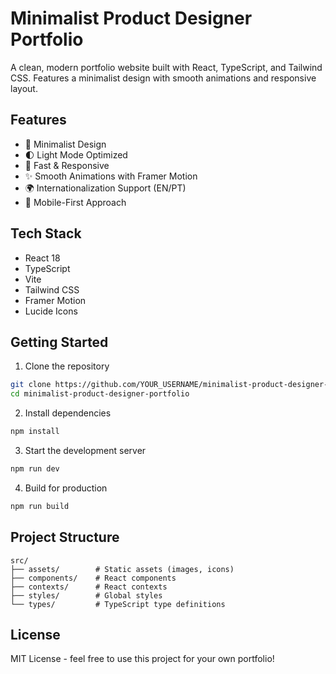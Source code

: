 # Minimalist Product Designer Portfolio

A clean, modern portfolio website built with React, TypeScript, and Tailwind CSS. Features a minimalist design with smooth animations and responsive layout.

## Features

- 🎨 Minimalist Design
- 🌓 Light Mode Optimized
- 🚀 Fast & Responsive
- ✨ Smooth Animations with Framer Motion
- 🌍 Internationalization Support (EN/PT)
- 📱 Mobile-First Approach

## Tech Stack

- React 18
- TypeScript
- Vite
- Tailwind CSS
- Framer Motion
- Lucide Icons

## Getting Started

1. Clone the repository
```bash
git clone https://github.com/YOUR_USERNAME/minimalist-product-designer-portfolio.git
cd minimalist-product-designer-portfolio
```

2. Install dependencies
```bash
npm install
```

3. Start the development server
```bash
npm run dev
```

4. Build for production
```bash
npm run build
```

## Project Structure

```
src/
├── assets/        # Static assets (images, icons)
├── components/    # React components
├── contexts/      # React contexts
├── styles/        # Global styles
└── types/         # TypeScript type definitions
```

## License

MIT License - feel free to use this project for your own portfolio! 